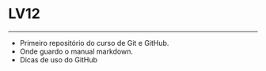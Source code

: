 # LV12
***
* Primeiro repositório do curso de Git e GitHub.
* Onde guardo o manual markdown.
* Dicas de uso do GitHub
